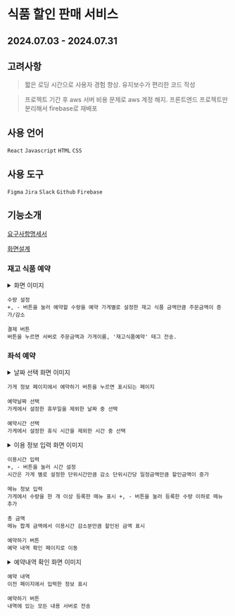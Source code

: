 # 식품 할인 판매 서비스

## 2024.07.03 - 2024.07.31

## 고려사항

> 짧은 로딩 시간으로 사용자 경험 향상. 유지보수가 편리한 코드 작성

> 프로젝트 기간 후 aws 서버 비용 문제로 aws 계정 해지. 프론트엔드 프로젝트만 분리해서 firebase로 재배포

## 사용 언어

`React` `Javascript` `HTML` `CSS`

## 사용 도구

`Figma` `Jira` `Slack` `Github` `Firebase`

## 기능소개

[요구사항명세서](https://docs.google.com/spreadsheets/d/12HDh-J5e2HBW2OwzMB3k8ohW8ONsa6bBMtyKRkdrIZA/edit?usp=sharing)

[화면설계](https://www.figma.com/design/QwVnCaheYzUERUBlr4Kmwe/%ED%99%94%EB%A9%B4%EC%84%A4%EA%B3%84?node-id=0-1&t=5T1C9i6Mf4rlxGdQ-1)

### 재고 식품 예약

<details>
<summary>화면 이미지</summary>
  
<img src="readme-img/재고%20구매.png" width="250px">
</details>

```
수량 설정
+, - 버튼을 눌러 예약할 수량을 예약 가게별로 설정한 재고 식품 금액만큼 주문금액이 증가/감소

결제 버튼
버튼을 누르면 서버로 주문금액과 가게이름, '재고식품예약' 태그 전송.
```

### 좌석 예약

<details>
<summary>날짜 선택 화면 이미지</summary>
  
<img src="readme-img/날짜 입력.png" width="250px">
</details>

```
가게 정보 페이지에서 예약하기 버튼을 누르면 표시되는 페이지

예약날짜 선택
가게에서 설정한 휴무일을 제외한 날짜 중 선택

예약시간 선택
가게에서 설정한 휴식 시간을 제외한 시간 중 선택
```

<details>
<summary>이용 정보 입력 화면 이미지</summary>
  
<img src="readme-img/메뉴 선택.png" width="250px">
</details>

```
이용시간 입력
+, - 버튼을 눌러 시간 설정
시간은 가게 별로 설정한 단위시간만큼 감소 단위시간당 일정금액만큼 할인금액이 증가

메뉴 정보 입력
가게에서 수량을 한 개 이상 등록한 메뉴 표시 +, - 버튼을 눌러 등록한 수량 이하로 메뉴 추가

총 금액
메뉴 합계 금액에서 이용시간 감소분만큼 할인된 금액 표시

예약하기 버튼
예약 내역 확인 페이지로 이동
```

<details>

<summary>예약내역 확인 화면 이미지</summary>
<img src="readme-img/예약 영수증.png" width="250px">
</details>

```
예약 내역
이전 페이지에서 입력한 정보 표시

예약하기 버튼
내역에 있는 모든 내용 서버로 전송
```
